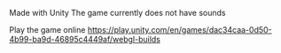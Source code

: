 Made with Unity
The game currently does not have sounds

Play the game online
https://play.unity.com/en/games/dac34caa-0d50-4b99-ba9d-46895c4449af/webgl-builds
